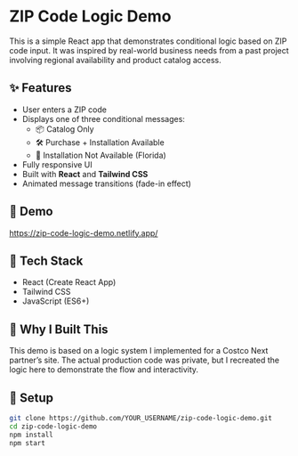 # ZIP Code Logic Demo

This is a simple React app that demonstrates conditional logic based on ZIP code input. It was inspired by real-world business needs from a past project involving regional availability and product catalog access.

## ✨ Features

- User enters a ZIP code
- Displays one of three conditional messages:
  - 📦 Catalog Only
  - 🛠️ Purchase + Installation Available
  - 🚫 Installation Not Available (Florida)
- Fully responsive UI
- Built with **React** and **Tailwind CSS**
- Animated message transitions (fade-in effect)

## 📸 Demo

https://zip-code-logic-demo.netlify.app/

## 🚀 Tech Stack

- React (Create React App)
- Tailwind CSS
- JavaScript (ES6+)

## 🧠 Why I Built This

This demo is based on a logic system I implemented for a Costco Next partner’s site. The actual production code was private, but I recreated the logic here to demonstrate the flow and interactivity.

## 📂 Setup

```bash
git clone https://github.com/YOUR_USERNAME/zip-code-logic-demo.git
cd zip-code-logic-demo
npm install
npm start
